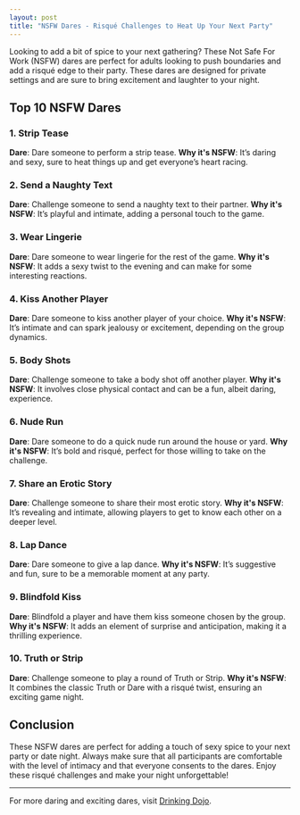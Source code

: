 ```yaml
---
layout: post
title: "NSFW Dares - Risqué Challenges to Heat Up Your Next Party"
---
```


Looking to add a bit of spice to your next gathering? These Not Safe For Work (NSFW) dares are perfect for adults looking to push boundaries and add a risqué edge to their party. These dares are designed for private settings and are sure to bring excitement and laughter to your night.

## Top 10 NSFW Dares

### 1. Strip Tease
**Dare**: Dare someone to perform a strip tease.
**Why it's NSFW**: It’s daring and sexy, sure to heat things up and get everyone’s heart racing.

### 2. Send a Naughty Text
**Dare**: Challenge someone to send a naughty text to their partner.
**Why it's NSFW**: It’s playful and intimate, adding a personal touch to the game.

### 3. Wear Lingerie
**Dare**: Dare someone to wear lingerie for the rest of the game.
**Why it's NSFW**: It adds a sexy twist to the evening and can make for some interesting reactions.

### 4. Kiss Another Player
**Dare**: Dare someone to kiss another player of your choice.
**Why it's NSFW**: It’s intimate and can spark jealousy or excitement, depending on the group dynamics.

### 5. Body Shots
**Dare**: Challenge someone to take a body shot off another player.
**Why it's NSFW**: It involves close physical contact and can be a fun, albeit daring, experience.

### 6. Nude Run
**Dare**: Dare someone to do a quick nude run around the house or yard.
**Why it's NSFW**: It’s bold and risqué, perfect for those willing to take on the challenge.

### 7. Share an Erotic Story
**Dare**: Challenge someone to share their most erotic story.
**Why it's NSFW**: It’s revealing and intimate, allowing players to get to know each other on a deeper level.

### 8. Lap Dance
**Dare**: Dare someone to give a lap dance.
**Why it's NSFW**: It’s suggestive and fun, sure to be a memorable moment at any party.

### 9. Blindfold Kiss
**Dare**: Blindfold a player and have them kiss someone chosen by the group.
**Why it's NSFW**: It adds an element of surprise and anticipation, making it a thrilling experience.

### 10. Truth or Strip
**Dare**: Challenge someone to play a round of Truth or Strip.
**Why it's NSFW**: It combines the classic Truth or Dare with a risqué twist, ensuring an exciting game night.

## Conclusion

These NSFW dares are perfect for adding a touch of sexy spice to your next party or date night. Always make sure that all participants are comfortable with the level of intimacy and that everyone consents to the dares. Enjoy these risqué challenges and make your night unforgettable!

---

For more daring and exciting dares, visit [Drinking Dojo](https://www.drinkingdojo.com).